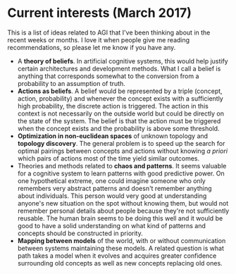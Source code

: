 Current interests (March 2017)
==============================

This is a list of ideas related to AGI that I've been thinking about in the
recent weeks or months. I love it when people give me
reading recommendations, so please let me know if you have any.

* A **theory of beliefs**. In artificial cognitive systems, this would help
  justify certain architectures and development methods. What I call a
  belief is anything that corresponds somewhat to the conversion from
  a probability to an assumption of truth.
* **Actions as beliefs**. A belief would be represented by a triple
  (concept, action, probability) and whenever the concept exists with
  a sufficiently high probability, the discrete action is triggered.
  The action in this context is not necessarily on the outside world
  but could be directly on the state of the system. The belief is
  that the action must be triggered when the concept exists and the
  probability is above some threshold.
* **Optimization in non-euclidean spaces** of unknown
  topology and **topology discovery**. The general problem is to speed up
  the search for optimal pairings between concepts and actions without
  knowing _a priori_ which pairs of actions most of the time yield
  similar outcomes.
* Theories and methods related to **chaos and patterns**. It seems
  valuable for a cognitive system to learn patterns with good
  predictive power. On one hypothetical extreme, one could imagine
  someone who only remembers very abstract patterns and doesn't
  remember anything about individuals. This person would very good at
  understanding anyone's new situation on the spot without knowing
  them, but would not remember personal details about people because
  they're not sufficiently reusable.
  The human brain seems to be doing this well
  and it would be good to have a solid understanding on what kind of
  patterns and concepts should be constructed in priority.
* **Mapping between models** of the world, with or without communication
  between systems maintaining these models. A related question is what
  path takes a model when it evolves and acquires greater confidence
  surrounding old concepts as well as new concepts replacing old
  ones.
